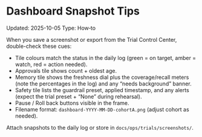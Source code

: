 # Dashboard Snapshot Tips

Updated: 2025-10-05
Type: How‑to

When you save a screenshot or export from the Trial Control Center, double-check these cues:

- Tile colours match the status in the daily log (green = on target, amber = watch, red = action needed).
- Approvals tile shows count + oldest age.
- Memory tile shows the freshness dial plus the coverage/recall meters (note the percentages in the log) and any “needs background” banner.
- Safety tile lists the guardrail preset, applied timestamp, and any alerts (expect the trial preset + “None” during rehearsal).
- Pause / Roll back buttons visible in the frame.
- Filename format: `dashboard-YYYY-MM-DD-cohortA.png` (adjust cohort as needed).

Attach snapshots to the daily log or store in `docs/ops/trials/screenshots/`.
